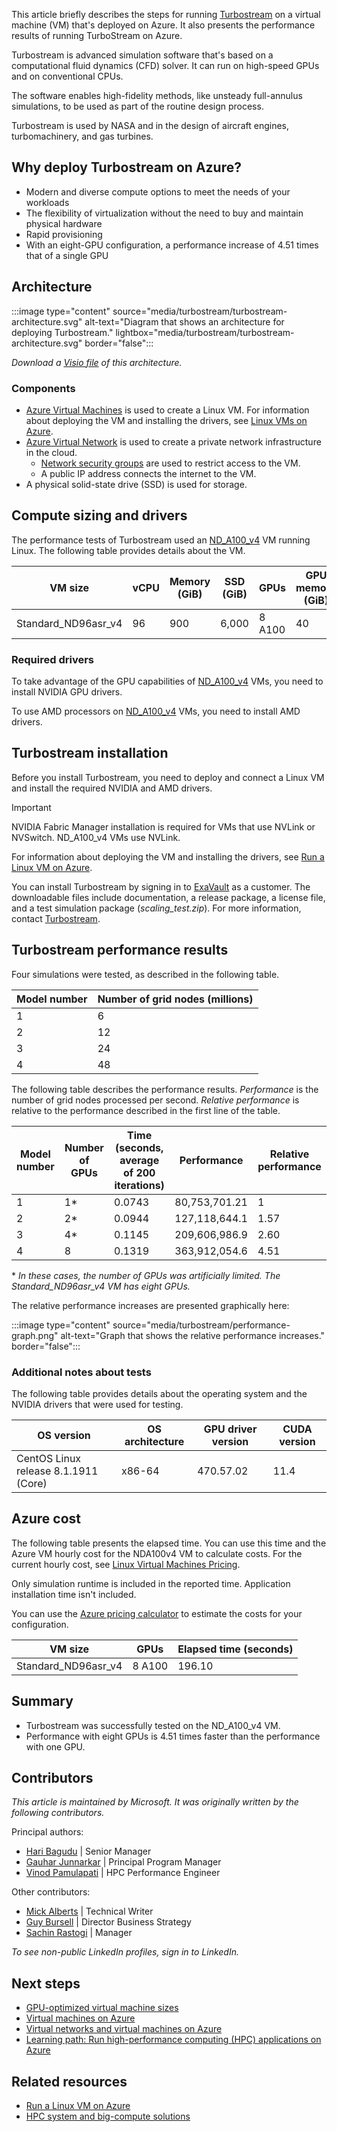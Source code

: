 
This article briefly describes the steps for running [Turbostream](https://www.turbostream-cfd.com) on a virtual machine (VM) that's deployed on Azure. It also presents the performance results of running TurboStream on Azure.

Turbostream is advanced simulation software that's based on a computational fluid dynamics (CFD) solver. It can run on high-speed GPUs and on conventional CPUs. 

The software enables high-fidelity methods, like unsteady full-annulus simulations, to be used as part of the routine design process.

Turbostream is used by NASA and in the design of aircraft engines, turbomachinery, and gas turbines.

## Why deploy Turbostream on Azure?

- Modern and diverse compute options to meet the needs of your workloads 
- The flexibility of virtualization without the need to buy and maintain physical hardware
- Rapid provisioning
- With an eight-GPU configuration, a performance increase of 4.51 times that of a single GPU

## Architecture

:::image type="content" source="media/turbostream/turbostream-architecture.svg" alt-text="Diagram that shows an architecture for deploying Turbostream." lightbox="media/turbostream/turbostream-architecture.svg" border="false":::

*Download a [Visio file](https://arch-center.azureedge.net/turbostream.vsdx) of this
architecture.*

### Components

- [Azure Virtual Machines](https://azure.microsoft.com/services/virtual-machines) is
    used to create a Linux VM. For information about deploying the VM and installing the drivers, see [Linux VMs on Azure](../../reference-architectures/n-tier/linux-vm.yml).
- [Azure Virtual Network](https://azure.microsoft.com/services/virtual-network) is
    used to create a private network infrastructure in the cloud.
  - [Network security groups](/azure/virtual-network/network-security-groups-overview) are used to restrict access to the VM.  
  - A public IP address connects the internet to the VM.
- A physical solid-state drive (SSD) is used for storage.

## Compute sizing and drivers

The performance tests of Turbostream used an [ND_A100_v4](/azure/virtual-machines/nda100-v4-series) VM running Linux. The following table provides details about the VM.

|VM size|vCPU|Memory (GiB)|SSD (GiB)|GPUs|GPU memory (GiB)|Maximum data disks|
|-|-|-|-|-|-|-|
|Standard_ND96asr_v4|96|900|6,000|8 A100|40|32|

### Required drivers

To take advantage of the GPU capabilities of [ND_A100_v4](/azure/virtual-machines/nda100-v4-series) VMs, you need to install NVIDIA GPU drivers.

To use AMD processors on [ND_A100_v4](/azure/virtual-machines/nda100-v4-series) VMs, you need to install AMD drivers.

## Turbostream installation

Before you install Turbostream, you need to deploy and connect a Linux VM and install the required NVIDIA and AMD drivers.

> [!IMPORTANT]
> NVIDIA Fabric Manager installation is required for VMs that use NVLink or NVSwitch. ND_A100_v4 VMs use NVLink.

For information about deploying the VM and installing the drivers, see [Run a Linux VM on Azure](../../reference-architectures/n-tier/linux-vm.yml).

You can install Turbostream by signing in to [ExaVault](https://app.exavault.com/login) as a customer. The downloadable files include documentation, a release package, a license file, and a test simulation package (*scaling_test.zip*). For more information, contact [Turbostream](https://www.turbostream-cfd.com/#contact).

## Turbostream performance results

Four simulations were tested, as described in the following table.  

|Model number| Number of grid nodes (millions)|
|-|-|
|1| 6|
| 2|12|
|3|24|
| 4|48|

The following table describes the performance results. *Performance* is the number of grid nodes processed per second. *Relative performance* is relative to the performance described in the first line of the table. 

Model number|Number of GPUs|Time (seconds, average of 200 iterations)|Performance| Relative performance|
|-|-|-|-|-|
|1|1*|0.0743|80,753,701.21|1|
|2|2*|0.0944|127,118,644.1|1.57|
|3|4*|0.1145|209,606,986.9|2.60|
|4|8|0.1319|363,912,054.6|4.51|

\* *In these cases, the number of GPUs was artificially limited. The Standard_ND96asr_v4 VM has eight GPUs.*

The relative performance increases are presented graphically here: 

:::image type="content" source="media/turbostream/performance-graph.png" alt-text="Graph that shows the relative performance increases."  border="false":::


### Additional notes about tests

The following table provides details about the operating system and the NVIDIA drivers that were used for testing.

|OS version |OS architecture |GPU driver version|CUDA version|
|-|-|-|-|
|CentOS Linux release 8.1.1911 (Core)|x86-64|470.57.02|11.4|

## Azure cost

The following table presents the elapsed time. You can use this time and the Azure VM hourly cost for the NDA100v4 VM to calculate costs. For the current hourly cost, see [Linux Virtual Machines Pricing](https://azure.microsoft.com/pricing/details/virtual-machines/linux/#pricing).

Only simulation runtime is included in the reported time. Application installation time isn't included.

You can use the [Azure pricing calculator](https://azure.microsoft.com/pricing/calculator) to estimate the costs for your configuration.

|VM size| GPUs |Elapsed time (seconds)|
|-|-|-|
|Standard_ND96asr_v4 | 8 A100| 196.10|

## Summary

- Turbostream was successfully tested on the ND_A100_v4 VM.
- Performance with eight GPUs is 4.51 times faster than the performance with one GPU.

## Contributors

*This article is maintained by Microsoft. It was originally written by
the following contributors.*

Principal authors:

-   [Hari Bagudu](https://www.linkedin.com/in/hari-bagudu-88732a19) |
    Senior Manager
-   [Gauhar Junnarkar](https://www.linkedin.com/in/gauharjunnarkar) |
    Principal Program Manager
-   [Vinod Pamulapati](https://www.linkedin.com/in/vinod-reddy-20481a104) |
    HPC Performance Engineer

Other contributors:

-   [Mick Alberts](https://www.linkedin.com/in/mick-alberts-a24a1414) |
    Technical Writer
-   [Guy Bursell](https://www.linkedin.com/in/guybursell) | Director
    Business Strategy
-   [Sachin Rastogi](https://www.linkedin.com/in/sachin-rastogi-907a3b5) |
    Manager

*To see non-public LinkedIn profiles, sign in to LinkedIn.*

## Next steps

- [GPU-optimized virtual machine sizes](/azure/virtual-machines/sizes-gpu)
- [Virtual machines on Azure](/azure/virtual-machines/overview)
- [Virtual networks and virtual machines on Azure](/azure/virtual-network/network-overview)
- [Learning path: Run high-performance computing (HPC) applications on Azure](/learn/paths/run-high-performance-computing-applications-azure)

## Related resources

- [Run a Linux VM on Azure](../../reference-architectures/n-tier/linux-vm.yml)
- [HPC system and big-compute solutions](../../solution-ideas/articles/big-compute-with-azure-batch.yml)
